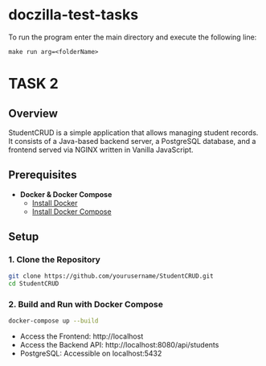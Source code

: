 # doczilla-test-tasks

To run the program enter the main directory
and execute the following line:

```
make run arg=<folderName>
```

# TASK 2

## Overview

StudentCRUD is a simple application that allows managing student records. It consists of a Java-based backend server, a PostgreSQL database, and a frontend served via NGINX written in Vanilla JavaScript.

## Prerequisites

- **Docker & Docker Compose**
  - [Install Docker](https://docs.docker.com/get-docker/)
  - [Install Docker Compose](https://docs.docker.com/compose/install/)

## Setup

### 1. Clone the Repository

```bash
git clone https://github.com/yourusername/StudentCRUD.git
cd StudentCRUD
```

### 2. Build and Run with Docker Compose

```bash
docker-compose up --build
```

* Access the Frontend: http://localhost
* Access the Backend API: http://localhost:8080/api/students
* PostgreSQL: Accessible on localhost:5432
